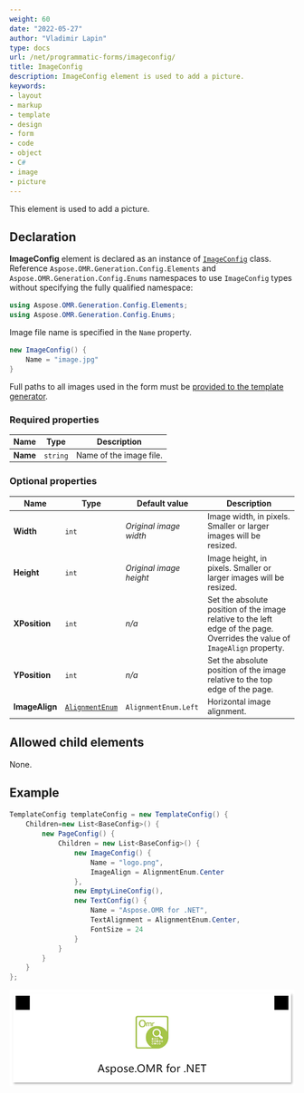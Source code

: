 ```yaml
---
weight: 60
date: "2022-05-27"
author: "Vladimir Lapin"
type: docs
url: /net/programmatic-forms/imageconfig/
title: ImageConfig
description: ImageConfig element is used to add a picture.
keywords:
- layout
- markup
- template
- design
- form
- code
- object
- C#
- image
- picture
---
```


This element is used to add a picture.

## Declaration

**ImageConfig** element is declared as an instance of [`ImageConfig`](https://apireference.aspose.com/omr/net/aspose.omr.generation.config.elements/imageconfig/) class. Reference `Aspose.OMR.Generation.Config.Elements` and `Aspose.OMR.Generation.Config.Enums` namespaces to use `ImageConfig` types without specifying the fully qualified namespace:

```csharp
using Aspose.OMR.Generation.Config.Elements;
using Aspose.OMR.Generation.Config.Enums;
```

Image file name is specified in the `Name` property.

```csharp
new ImageConfig() {
	Name = "image.jpg"
}
```

Full paths to all images used in the form must be [provided to the template generator](/omr/net/generate-template/images/).

### Required properties

Name | Type | Description
---- | ---- | -----------
**Name** | `string` | Name of the image file.

### Optional properties

Name | Type | Default value | Description
---- | ---- | ------------- | -----------
**Width** | `int` | _Original image width_ | Image width, in pixels. Smaller or larger images will be resized.
**Height** | `int` | _Original image height_ | Image height, in pixels. Smaller or larger images will be resized.
**XPosition** | `int` | _n/a_ | Set the absolute position of the image relative to the left edge of the page.<br />Overrides the value of `ImageAlign` property.
**YPosition** | `int` | _n/a_ | Set the absolute position of the image relative to the top edge of the page.
**ImageAlign** | [`AlignmentEnum`](https://apireference.aspose.com/omr/net/aspose.omr.generation.config.enums/alignmentenum/) | `AlignmentEnum.Left` | Horizontal image alignment.

## Allowed child elements

None.

## **Example**

```csharp
TemplateConfig templateConfig = new TemplateConfig() {
	Children=new List<BaseConfig>() {
		new PageConfig() {
			Children = new List<BaseConfig>() {
				new ImageConfig() {
					Name = "logo.png",
					ImageAlign = AlignmentEnum.Center
				},
				new EmptyLineConfig(),
				new TextConfig() {
					Name = "Aspose.OMR for .NET",
					TextAlignment = AlignmentEnum.Center,
					FontSize = 24
				}
			}
		}
	}
};
```

![Image](image.png)
